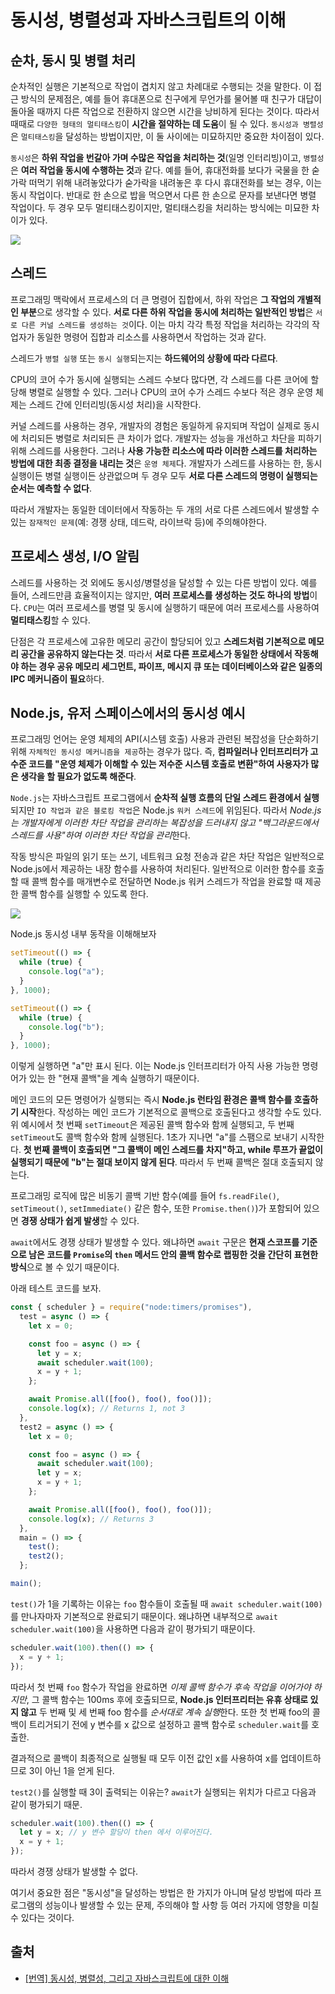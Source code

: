 # 동시성, 병렬성과 자바스크립트의 이해

## 순차, 동시 및 병렬 처리

순차적인 실행은 기본적으로 작업이 겹치지 않고 차례대로 수행되는 것을 말한다. 이 접근 방식의 문제점은, 예를 들어 휴대폰으로 친구에게 무언가를 물어볼 때 친구가 대답이 돌아올 때까지 다른 작업으로 전환하지 않으면 시간을 낭비하게 된다는 것이다. 따라서 때때로 `다양한 형태의 멀티태스킹`이 **시간을 절약하는 데 도움**이 될 수 있다. `동시성과 병렬성`은 `멀티태스킹`을 달성하는 방법이지만, 이 둘 사이에는 미묘하지만 중요한 차이점이 있다.

`동시성`은 **하위 작업을 번갈아 가며 수많은 작업을 처리하는 것**(일명 인터리빙)이고, `병렬성`은 **여러 작업을 동시에 수행하는 것**과 같다. 예를 들어, 휴대전화를 보다가 국물을 한 숟가락 떠먹기 위해 내려놓았다가 숟가락을 내려놓은 후 다시 휴대전화를 보는 경우, 이는 동시 작업이다. 반대로 한 손으로 밥을 먹으면서 다른 한 손으로 문자를 보낸다면 병렬 작업이다. 두 경우 모두 멀티태스킹이지만, 멀티태스킹을 처리하는 방식에는 미묘한 차이가 있다.

![](https://martin-thoma.com/images/2021/05/parallel-interleaved.png#75persize)

## 스레드

프로그래밍 맥락에서 프로세스의 더 큰 명령어 집합에서, 하위 작업은 **그 작업의 개별적인 부분**으로 생각할 수 있다. **서로 다른 하위 작업을 동시에 처리하는 일반적인 방법**은 `서로 다른 커널 스레드를 생성하는 것`이다. 이는 마치 각각 특정 작업을 처리하는 각각의 작업자가 동일한 명령어 집합과 리소스를 사용하면서 작업하는 것과 같다.

스레드가 `병렬 실행` 또는 `동시 실행`되는지는 **하드웨어의 상황에 따라 다르다**.

CPU의 코어 수가 동시에 실행되는 스레드 수보다 많다면, 각 스레드를 다른 코어에 할당해 병렬로 실행할 수 있다. 그러나 CPU의 코어 수가 스레드 수보다 적은 경우 운영 체제는 스레드 간에 인터리빙(동시성 처리)을 시작한다.

커널 스레드를 사용하는 경우, 개발자의 경험은 동일하게 유지되며 작업이 실제로 동시에 처리되든 병렬로 처리되든 큰 차이가 없다. 개발자는 성능을 개선하고 차단을 피하기 위해 스레드를 사용한다. 그러나 **사용 가능한 리소스에 따라 이러한 스레드를 처리하는 방법에 대한 최종 결정을 내리는 것**은 `운영 체제`다. 개발자가 스레드를 사용하는 한, 동시 실행이든 병렬 실행이든 상관없으며 두 경우 모두 **서로 다른 스레드의 명령이 실행되는 순서는 예측할 수 없다**.

따라서 개발자는 동일한 데이터에서 작동하는 두 개의 서로 다른 스레드에서 발생할 수 있는 `잠재적인 문제`(예: 경쟁 상태, 데드락, 라이브락 등)에 주의해야한다.

## 프로세스 생성, I/O 알림

스레드를 사용하는 것 외에도 동시성/병렬성을 달성할 수 있는 다른 방법이 있다. 예를 들어, 스레드만큼 효율적이지는 않지만, **여러 프로세스를 생성하는 것도 하나의 방법**이다. `CPU`는 여러 프로세스를 병렬 및 동시에 실행하기 때문에 여러 프로세스를 사용하여 **멀티태스킹**할 수 있다.

단점은 각 프로세스에 고유한 메모리 공간이 할당되어 있고 **스레드처럼 기본적으로 메모리 공간을 공유하지 않는다는 것**. 따라서 **서로 다른 프로세스가 동일한 상태에서 작동해야 하는 경우 공유 메모리 세그먼트, 파이프, 메시지 큐 또는 데이터베이스와 같은 일종의 IPC 메커니즘이 필요**하다.

## Node.js, 유저 스페이스에서의 동시성 예시

프로그래밍 언어는 운영 체제의 API(시스템 호출) 사용과 관련된 복잡성을 단순화하기 위해 `자체적인 동시성 메커니즘을 제공`하는 경우가 많다. 즉, **컴파일러나 인터프리터가 고수준 코드를 "운영 체제가 이해할 수 있는 저수준 시스템 호출로 변환"하여 사용자가 많은 생각을 할 필요가 없도록 해준다**.

`Node.js`는 자바스크립트 프로그램에서 **순차적 실행 흐름의 단일 스레드 환경에서 실행**되지만 `IO 작업과 같은 블로킹 작업`은 Node.js `워커 스레드`에 위임된다. 따라서 *Node.js는 개발자에게 이러한 차단 작업을 관리하는 복잡성을 드러내지 않고 "백그라운드에서 스레드를 사용"하여 이러한 차단 작업을 관리*한다.

작동 방식은 파일의 읽기 또는 쓰기, 네트워크 요청 전송과 같은 차단 작업은 일반적으로 Node.js에서 제공하는 내장 함수를 사용하여 처리된다. 일반적으로 이러한 함수를 호출할 때 콜백 함수를 매개변수로 전달하면 Node.js 워커 스레드가 작업을 완료할 때 제공한 콜백 함수를 실행할 수 있도록 한다.

![](https://miro.medium.com/v2/resize:fit:828/format:webp/1*U_zyHnKdlvjCdAQkoh0uuQ.png#75persize)

Node.js 동시성 내부 동작을 이해해보자

```js
setTimeout(() => {
  while (true) {
    console.log("a");
  }
}, 1000);

setTimeout(() => {
  while (true) {
    console.log("b");
  }
}, 1000);
```

이렇게 실행하면 "a"만 표시 된다. 이는 Node.js 인터프리터가 아직 사용 가능한 명령어가 있는 한 "현재 콜백"을 계속 실행하기 때문이다.

메인 코드의 모든 명령어가 실행되는 즉시 **Node.js 런타임 환경은 콜백 함수를 호출하기 시작**한다. 작성하는 메인 코드가 기본적으로 콜백으로 호출된다고 생각할 수도 있다. 위 예시에서 첫 번째 `setTimeout`은 제공된 콜백 함수와 함께 실행되고, 두 번째 `setTimeout`도 콜백 함수와 함께 실행된다. 1초가 지나면 "a"를 스팸으로 보내기 시작한다. **첫 번째 콜백이 호출되면 "그 콜백이 메인 스레드를 차지"하고, while 루프가 끝없이 실행되기 때문에 "b"는 절대 보이지 않게 된다**. 따라서 두 번째 콜백은 절대 호출되지 않는다.

프로그래밍 로직에 많은 비동기 콜백 기반 함수(예를 들어 `fs.readFile()`, `setTimeout()`, `setImmediate()` 같은 함수, 또한 `Promise.then()`)가 포함되어 있으면 **경쟁 상태가 쉽게 발생**할 수 있다.

`await`에서도 경쟁 상태가 발생할 수 있다. 왜냐하면 `await` 구문은 **현재 스코프를 기준으로 남은 코드를 `Promise`의 `then` 메서드 안의 콜백 함수로 랩핑한 것을 간단히 표현한 방식**으로 볼 수 있기 때문이다.

아래 테스트 코드를 보자.

```js
const { scheduler } = require("node:timers/promises"),
  test = async () => {
    let x = 0;

    const foo = async () => {
      let y = x;
      await scheduler.wait(100);
      x = y + 1;
    };

    await Promise.all([foo(), foo(), foo()]);
    console.log(x); // Returns 1, not 3
  },
  test2 = async () => {
    let x = 0;

    const foo = async () => {
      await scheduler.wait(100);
      let y = x;
      x = y + 1;
    };

    await Promise.all([foo(), foo(), foo()]);
    console.log(x); // Returns 3
  },
  main = () => {
    test();
    test2();
  };

main();
```

`test()`가 1을 기록하는 이유는 `foo` 함수들이 호출될 때 `await scheduler.wait(100)`를 만나자마자 기본적으로 완료되기 때문이다. 왜냐하면 내부적으로 `await scheduler.wait(100)`을 사용하면 다음과 같이 평가되기 때문이다.

```js
scheduler.wait(100).then(() => {
  x = y + 1;
});
```

따라서 첫 번째 `foo` 함수가 작업을 완료하면 _이제 콜백 함수가 후속 작업을 이어가야 하지만_, 그 콜백 함수는 100ms 후에 호출되므로, **Node.js 인터프리터는 유휴 상태로 있지 않고** 두 번째 및 세 번째 foo 함수를 *순서대로 계속 실행*한다. 또한 첫 번째 foo의 콜백이 트리거되기 전에 y 변수를 x 값으로 설정하고 콜백 함수로 `scheduler.wait`를 호출한.

결과적으로 콜백이 최종적으로 실행될 때 모두 이전 값인 x를 사용하여 x를 업데이트하므로 3이 아닌 1을 얻게 된다.

`test2()`를 실행할 때 3이 출력되는 이유는? `await`가 실행되는 위치가 다르고 다음과 같이 평가되기 때문.

```js
scheduler.wait(100).then(() => {
  let y = x; // y 변수 할당이 then 에서 이루어진다.
  x = y + 1;
});
```

따라서 경쟁 상태가 발생할 수 없다.

여기서 중요한 점은 "동시성"을 달성하는 방법은 한 가지가 아니며 달성 방법에 따라 프로그램의 성능이나 발생할 수 있는 문제, 주의해야 할 사항 등 여러 가지에 영향을 미칠 수 있다는 것이다.

## 출처

- [[번역] 동시성, 병렬성, 그리고 자바스크립트에 대한 이해](https://velog.io/@surim014/concurrency-and-parallelism)
